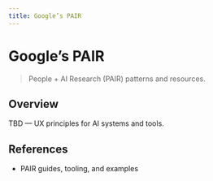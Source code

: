 ```yaml
---
title: Google’s PAIR
---
```


# Google’s PAIR

> People + AI Research (PAIR) patterns and resources.

## Overview

TBD — UX principles for AI systems and tools.

## References

- PAIR guides, tooling, and examples

